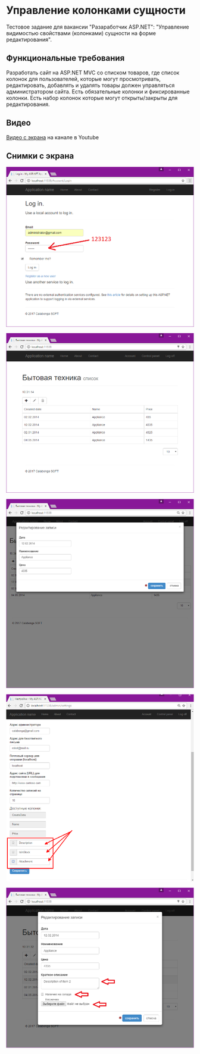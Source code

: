 # Управление колонками сущности
Тестовое задание для вакансии "Разаработчик ASP.NET": "Управление видимостью свойствами (колонками) сущности на форме редактирования".

## Функциональные требования
Разработать сайт на ASP.NET MVC со списком товаров, где список колонок для пользователей, которые могут просмотривать, редактировать, добавлять и удалять товары должен управляться администратором сайта. Есть обязательные колонки и фиксированные колонки. Есть набор колонок которые могут открыты/закрыты для редактирования.

## Видео
[Видео с экрана](https://www.youtube.com/watch?v=ej2_GjppXVk) на канале в Youtube

## Снимки с экрана
![Вход в администрирование](Assets/login.png)

![Главное окно](Assets/main.png)

![Скрытые поля](Assets/hiddenfields.png)

![Включение видимости](Assets/columnvisible.png)

![Управление полями](Assets/addedfields.png)
